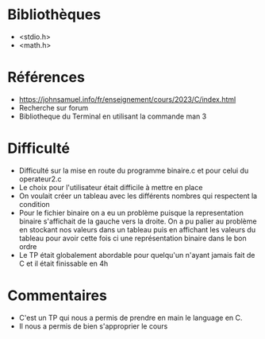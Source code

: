 # Bibliothèques
* <stdio.h>
* <math.h>
  

# Références
* https://johnsamuel.info/fr/enseignement/cours/2023/C/index.html
* Recherche sur forum
* Bibliotheque du Terminal en utilisant la commande man 3

# Difficulté
* Difficulté sur la mise en route du programme binaire.c et pour celui du operateur2.c 
* Le choix pour l'utilisateur était difficile à mettre en place
* On voulait créer un tableau avec les différents nombres qui respectent la condition
* Pour le fichier binaire on a eu un problème puisque la representation binaire s'affichait de la gauche vers la droite. On a pu palier au problème en stockant nos valeurs dans un tableau puis en affichant les valeurs du tableau pour avoir cette fois ci une représentation binaire dans le bon ordre
* Le TP était globalement abordable pour quelqu'un n'ayant jamais fait de C et il était finissable en 4h

# Commentaires
* C'est un TP qui nous a permis de prendre en main le language en C.
* Il nous a permis de bien s'approprier le cours

